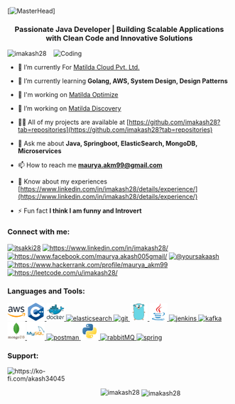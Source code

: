 [![MasterHead](https://media.licdn.com/dms/image/D5616AQEAPuFywpLfSA/profile-displaybackgroundimage-shrink_350_1400/0/1713162086801?e=1722470400&v=beta&t=LSytxNQzLq2VN-fcB8Ign7UyVyxPPScyqamrYlri6Jg)]
<h3 align="center">Passionate Java Developer | Building Scalable Applications with Clean Code and Innovative Solutions</h3>
<img align="right" alt="Coding" width="400" src="https://media.licdn.com/dms/image/D5603AQG_k06Y87Qk4w/profile-displayphoto-shrink_400_400/0/1716032694303?e=1722470400&v=beta&t=vuLa6dbfZQsnUJPFVxh0ecpevPfnv-80y6T1y9kwkYc"

<p align="left"> <img src="https://komarev.com/ghpvc/?username=imakash28&label=Profile%20views&color=0e75b6&style=flat" alt="imakash28" /> </p>

- 🔭 I’m currently For [Matilda Cloud Pvt. Ltd.](https://www.matildacloud.com)

- 🌱 I’m currently learning **Golang, AWS, System Design, Design Patterns**

- 👯 I'm working on [Matilda Optimize](https://www.matildacloud.com/matilda-optimize/)

- 🤝 I’m working on [Matilda Discovery](https://www.matildacloud.com/matilda-discover/)

- 👨‍💻 All of my projects are available at [https://github.com/imakash28?tab=repositories](https://github.com/imakash28?tab=repositories)

- 💬 Ask me about **Java, Springboot, ElasticSearch, MongoDB, Microservices**

- 📫 How to reach me **maurya.akm99@gmail.com**

- 📄 Know about my experiences [https://www.linkedin.com/in/imakash28/details/experience/](https://www.linkedin.com/in/imakash28/details/experience/)

- ⚡ Fun fact **I think I am funny and Introvert**

<h3 align="left">Connect with me:</h3>
<p align="left">
<a href="https://twitter.com/itsakki28" target="blank"><img align="center" src="https://raw.githubusercontent.com/rahuldkjain/github-profile-readme-generator/master/src/images/icons/Social/twitter.svg" alt="itsakki28" height="30" width="40" /></a>
<a href="https://linkedin.com/in/https://www.linkedin.com/in/imakash28/" target="blank"><img align="center" src="https://raw.githubusercontent.com/rahuldkjain/github-profile-readme-generator/master/src/images/icons/Social/linked-in-alt.svg" alt="https://www.linkedin.com/in/imakash28/" height="30" width="40" /></a>
<a href="https://fb.com/https://www.facebook.com/maurya.akash005gmail/" target="blank"><img align="center" src="https://raw.githubusercontent.com/rahuldkjain/github-profile-readme-generator/master/src/images/icons/Social/facebook.svg" alt="https://www.facebook.com/maurya.akash005gmail/" height="30" width="40" /></a>
<a href="https://instagram.com/@yoursakaash" target="blank"><img align="center" src="https://raw.githubusercontent.com/rahuldkjain/github-profile-readme-generator/master/src/images/icons/Social/instagram.svg" alt="@yoursakaash" height="30" width="40" /></a>
<a href="https://www.hackerrank.com/https://www.hackerrank.com/profile/maurya_akm99" target="blank"><img align="center" src="https://raw.githubusercontent.com/rahuldkjain/github-profile-readme-generator/master/src/images/icons/Social/hackerrank.svg" alt="https://www.hackerrank.com/profile/maurya_akm99" height="30" width="40" /></a>
<a href="https://www.leetcode.com/https://leetcode.com/u/imakash28/" target="blank"><img align="center" src="https://raw.githubusercontent.com/rahuldkjain/github-profile-readme-generator/master/src/images/icons/Social/leet-code.svg" alt="https://leetcode.com/u/imakash28/" height="30" width="40" /></a>
</p>

<h3 align="left">Languages and Tools:</h3>
<p align="left"> <a href="https://aws.amazon.com" target="_blank" rel="noreferrer"> <img src="https://raw.githubusercontent.com/devicons/devicon/master/icons/amazonwebservices/amazonwebservices-original-wordmark.svg" alt="aws" width="40" height="40"/> </a> <a href="https://www.w3schools.com/cpp/" target="_blank" rel="noreferrer"> <img src="https://raw.githubusercontent.com/devicons/devicon/master/icons/cplusplus/cplusplus-original.svg" alt="cplusplus" width="40" height="40"/> </a> <a href="https://www.docker.com/" target="_blank" rel="noreferrer"> <img src="https://raw.githubusercontent.com/devicons/devicon/master/icons/docker/docker-original-wordmark.svg" alt="docker" width="40" height="40"/> </a> <a href="https://www.elastic.co" target="_blank" rel="noreferrer"> <img src="https://www.vectorlogo.zone/logos/elastic/elastic-icon.svg" alt="elasticsearch" width="40" height="40"/> </a> <a href="https://git-scm.com/" target="_blank" rel="noreferrer"> <img src="https://www.vectorlogo.zone/logos/git-scm/git-scm-icon.svg" alt="git" width="40" height="40"/> </a> <a href="https://golang.org" target="_blank" rel="noreferrer"> <img src="https://raw.githubusercontent.com/devicons/devicon/master/icons/go/go-original.svg" alt="go" width="40" height="40"/> </a> <a href="https://www.java.com" target="_blank" rel="noreferrer"> <img src="https://raw.githubusercontent.com/devicons/devicon/master/icons/java/java-original.svg" alt="java" width="40" height="40"/> </a> <a href="https://www.jenkins.io" target="_blank" rel="noreferrer"> <img src="https://www.vectorlogo.zone/logos/jenkins/jenkins-icon.svg" alt="jenkins" width="40" height="40"/> </a> <a href="https://kafka.apache.org/" target="_blank" rel="noreferrer"> <img src="https://www.vectorlogo.zone/logos/apache_kafka/apache_kafka-icon.svg" alt="kafka" width="40" height="40"/> </a> <a href="https://www.mongodb.com/" target="_blank" rel="noreferrer"> <img src="https://raw.githubusercontent.com/devicons/devicon/master/icons/mongodb/mongodb-original-wordmark.svg" alt="mongodb" width="40" height="40"/> </a> <a href="https://www.mysql.com/" target="_blank" rel="noreferrer"> <img src="https://raw.githubusercontent.com/devicons/devicon/master/icons/mysql/mysql-original-wordmark.svg" alt="mysql" width="40" height="40"/> </a> <a href="https://postman.com" target="_blank" rel="noreferrer"> <img src="https://www.vectorlogo.zone/logos/getpostman/getpostman-icon.svg" alt="postman" width="40" height="40"/> </a> <a href="https://www.python.org" target="_blank" rel="noreferrer"> <img src="https://raw.githubusercontent.com/devicons/devicon/master/icons/python/python-original.svg" alt="python" width="40" height="40"/> </a> <a href="https://www.rabbitmq.com" target="_blank" rel="noreferrer"> <img src="https://www.vectorlogo.zone/logos/rabbitmq/rabbitmq-icon.svg" alt="rabbitMQ" width="40" height="40"/> </a> <a href="https://spring.io/" target="_blank" rel="noreferrer"> <img src="https://www.vectorlogo.zone/logos/springio/springio-icon.svg" alt="spring" width="40" height="40"/> </a> </p>

<h3 align="left">Support:</h3>
<p><a href="https://www.buymeacoffee.com/https://ko-fi.com/akash34045"> <img align="left" src="https://cdn.buymeacoffee.com/buttons/v2/default-yellow.png" height="50" width="210" alt="https://ko-fi.com/akash34045" /></a></p><br><br>

<p><img align="left" src="https://github-readme-stats.vercel.app/api/top-langs?username=imakash28&show_icons=true&locale=en&layout=compact" alt="imakash28" /></p>

<p>&nbsp;<img align="center" src="https://github-readme-stats.vercel.app/api?username=imakash28&show_icons=true&locale=en" alt="imakash28" /></p>
